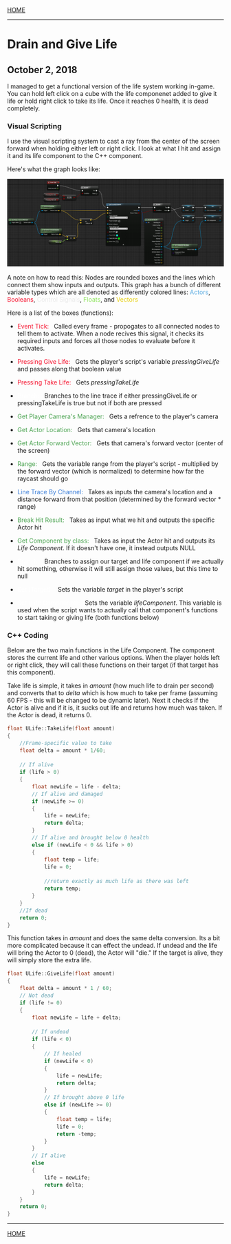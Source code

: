 

[HOME](https://avijr.com)

---

# Drain and Give Life
## October 2, 2018

I managed to get a functional version of the life system working in-game. You can hold left click on a cube with the life componenet added to give it life or hold right click to take its life. Once it reaches 0 health, it is dead completely.

### Visual Scripting

I use the visual scripting system to cast a ray from the center of the screen forward when holding either left or right click. I look at what I hit and assign it and its life component to the C++ component.

Here's what the graph looks like:

![Raycasting](/images/player_raycasting.png)

A note on how to read this: Nodes are rounded boxes and the lines which connect them show inputs and outputs. This graph has a bunch of different variable types which are all denoted as differently colored lines: <span style="color:#5DADE2">Actors</span>, <span style="color:#F61530">Booleans</span>, <span style="color:#EAEAEA">Control Signals</span>, <span style="color:#8AE457">Floats</span>, and  <span style="color:#E5CE0C">Vectors</span>

Here is a list of the boxes (functions):

- <span style="color:#F61530">Event Tick:</span> &nbsp; Called every frame - propogates to all connected nodes to tell them to activate. When a node recives this signal, it checks its required inputs and forces all those nodes to evaluate before it activates.
- <span style="color:#F61530">Pressing Give Life:</span> &nbsp; Gets the player's script's variable *pressingGiveLife* and passes along that boolean value
- <span style="color:#F61530">Pressing Take Life:</span> &nbsp; Gets *pressingTakeLife*
- <span style="color:white">Branch:</span> &nbsp; Branches to the line trace if either pressingGiveLife or pressingTakeLife is true but not if both are pressed


- <span style="color:#4AA350">Get Player Camera's Manager:</span> &nbsp; Gets a refrence to the player's camera
- <span style="color:#4AA350">Get Actor Location:</span> &nbsp; Gets that camera's location
- <span style="color:#4AA350">Get Actor Forward Vector:</span> &nbsp; Gets that camera's forward vector (center of the screen)
- <span style="color:#4AA350">Range:</span> &nbsp; Gets the variable range from the player's script - multiplied by the forward vector (which is normalized) to determine how far the raycast should go


- <span style="color:#397DD8">Line Trace By Channel:</span> &nbsp; Takes as inputs the camera's location and a distance forward from that position (determined by the forward vector * range)
- <span style="color:#4AA350">Break Hit Result:</span> &nbsp; Takes as input what we hit and outputs the specific Actor hit
- <span style="color:#4AA350">Get Component by class:</span> &nbsp; Takes as input the Actor hit and outputs its *Life Component*. If it doesn't have one, it instead outputs NULL


- <span style="color:white">Branch:</span> &nbsp; Branches to assign our target and life component if we actually hit something, otherwise it will still assign those values, but this time to null
- <span style="color:white">Set (Target):</span> &nbsp; Sets the variable *target* in the player's script
- <span style="color:white">Set (Life Component):</span> &nbsp; Sets the variable *lifeComponent*. This variable is used when the script wants to actually call that component's functions to start taking or giving life (both functions below)

### C++ Coding

Below are the two main functions in the Life Component. The component stores the current life and other various options. When the player holds left or right click, they will call these functions on their target (if that target has this component).

Take life is simple, it takes in *amount* (how much life to drain per second) and converts that to *delta* which is how much to take per frame (assuming 60 FPS - this will be changed to be dynamic later). Next it checks if the Actor is alive and if it is, it sucks out life and returns how much was taken. If the Actor is dead, it returns 0.

```cpp
float ULife::TakeLife(float amount)
{
	//Frame-specific value to take
	float delta = amount * 1/60;

	// If alive
	if (life > 0)
	{
		float newLife = life - delta;
		// If alive and damaged
		if (newLife >= 0)
		{
			life = newLife;
			return delta;
		}
		// If alive and brought below 0 health
		else if (newLife < 0 && life > 0)
		{
			float temp = life;
			life = 0;
			
			//return exactly as much life as there was left
			return temp;
		}
	}
	//If dead
	return 0;
}
```


This function takes in *amount* and does the same delta conversion. Its a bit more complicated because it can effect the undead. If undead and the life will bring the Actor to 0 (dead), the Actor will "die." If the target is alive, they will simply store the extra life.

```cpp
float ULife::GiveLife(float amount)
{
	float delta = amount * 1 / 60;
	// Not dead
	if (life != 0)
	{
		float newLife = life + delta;

		// If undead
		if (life < 0)
		{
			// If healed
			if (newLife < 0)
			{
				life = newLife;
				return delta;
			}
			// If brought above 0 life
			else if (newLife >= 0)
			{
				float temp = life;
				life = 0;
				return -temp;
			}
		}
		// If alive
		else
		{
			life = newLife;
			return delta;
		}
	}
	return 0;
}
```

---

[HOME](https://avijr.com)
